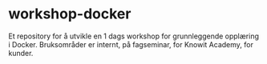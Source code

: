 # workshop-docker
Et repository for å utvikle en 1 dags workshop for grunnleggende opplæring i Docker. Bruksområder er internt, på fagseminar, for Knowit Academy, for kunder.
